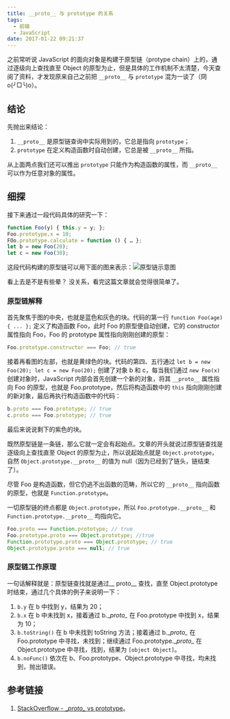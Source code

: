 ```yaml
---
title: __proto__ 与 prototype 的关系
tags:
  - 前端
  - JavaScript
date: 2017-01-22 09:21:37
---
```


之前常听说 JavaScript 的面向对象是构建于原型链（protype chain）上的，通过逐级向上查找直至 Object 的原型为止，但是具体的工作机制不太清楚，今天查阅了资料，才发现原来自己之前把 `__proto__` 与 `prototype` 混为一谈了（冏o(╯□╰)o）。

<!--more-->

## 结论

先抛出来结论：

1.  `__proto__` 是原型链查询中实际用到的，它总是指向 `prototype`；
2.  `prototype` 在定义构造函数时自动创建，它总是被 `__proto__` 所指。

从上面两点我们还可以推出 `prototype` 只能作为构造函数的属性，而 `__proto__` 可以作为任意对象的属性。

## 细探

接下来通过一段代码具体的研究一下：

```javascript
function Foo(y) { this.y = y; };
Foo.prototype.x = 10;
FOo.prototype.calculate = function () { … };
let b = new Foo(20);
let c = new Foo(30);
```

这段代码构建的原型链可以用下面的图来表示：![原型链示意图](https://ww3.sinaimg.cn/large/006tKfTcgy1fbyc6irh2aj30hf0aw3z1.jpg)

看上去是不是有些晕？ 没关系，看完这篇文章就会觉得很简单了。

### 原型链解释

首先聚焦于图的中央，也就是蓝色和灰色的块。代码的第一行 `function Foo(age) { ... };` 定义了构造函数 Foo，此时 Foo 的原型便自动创建，它的 constructor 属性指向 Foo，Foo 的 prototype 属性指向刚刚创建的原型：

```javascript
Foo.prototype.constructor === Foo; // true
```

接着再看图的左部，也就是黄绿色的块。代码的第四、五行通过 `let b = new Foo(20); let c = new Foo(20);` 创建了对象 b 和 c，每当我们通过 `new Foo(x)` 创建对象时，JavaScript 内部会首先创建一个新的对象，将其  `__proto__` 属性指向 Foo 的原型，也就是 Foo.prototype，然后将构造函数中的 `this` 指向刚刚创建的新对象，最后再执行构造函数中的代码：

```javascript
b.proto === Foo.prototype; // true
c.proto === Foo.prototype; // true
```

最后来说说剩下的紫色的块。

既然原型链是一条链，那么它就一定会有起始点。文章的开头就说过原型链查找是逐级向上查找直至 Object 的原型为止，所以说起始点就是 `Object.prototype`，自然 `Object.prototype.__proto__` 的值为 null（因为已经到了链头，链结束了）。

尽管 Foo 是构造函数，但它仍逃不出函数的范畴，所以它的 `__proto__` 指向函数的原型，也就是 `Function.prototype`。

一切原型链的终点都是 `Object.prototype`，所以 `Foo.prototype.__proto__` 和 `Function.prototype.__proto__` 均指向它。

```javascript
Foo.proto === Function.prototype; // true
Foo.prototype.proto === Object.prototype; //true
Function.prototype.proto === Object.prototype; // true
Object.prototype.proto === null; // true
```

### 原型链工作原理

一句话解释就是：原型链查找就是通过\__ proto\__ 查找，直至 Object.prototype时结束，通过几个具体的例子来说明一下：

1.  `b.y` 在 b 中找到 y，结果为 20；
2.  `b.x` 在 b 中未找到 x，接着通过 b\.__proto\__ 在 Foo.prototype 中找到 x，结果为 10；
3.  `b.toString()` 在 b 中未找到 toString 方法；接着通过 b.\__proto\__ 在 Foo.prototype 中寻找，未找到；继续通过 Foo.prototype.\__proto\__ 在 Object.prototype 中寻找，找到，结果为 `[object Object]`。
4.  `b.noFunc()` 依次在 b、Foo.prototype、Object.prototype 中寻找，均未找到，抛出错误。

## 参考链接

1.  [StackOverflow - \__proto\__ vs prototype](http://stackoverflow.com/questions/9959727/proto-vs-prototype-in-javascript)。